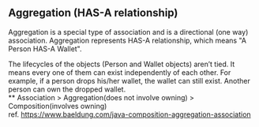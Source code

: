 ## Aggregation (HAS-A relationship)
Aggregation is a special type of association and is a directional (one way) association. Aggregation represents HAS-A relationship, which means "A Person HAS-A Wallet".  
  
The lifecycles of the objects (Person and Wallet objects) aren’t tied. It means every one of them can exist independently of each other. For example, if a person drops his/her wallet, the wallet can still exist. Another person can own the dropped wallet.  
** Association > Aggregation(does not involve owning) > Composition(involves owning)    
ref. https://www.baeldung.com/java-composition-aggregation-association
